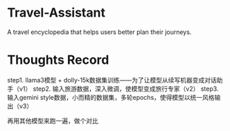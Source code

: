 # Travel-Assistant
A travel encyclopedia that helps users better plan their journeys.

# Thoughts Record
step1. llama3模型 + dolly-15k数据集训练——为了让模型从续写机器变成对话助手（v1）
step2. 输入旅游数据，深入微调，使模型变成旅行专家（v2）
step3. 输入gemini style数据，小而精的数据集，多轮epochs，使得模型以统一风格输出（v3）

再用其他模型来跑一遍，做个对比
